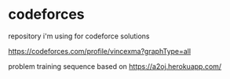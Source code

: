 # codeforces
repository i'm using for codeforce solutions

https://codeforces.com/profile/vincexma?graphType=all

problem training sequence based on
https://a2oj.herokuapp.com/
